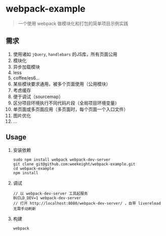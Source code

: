 # webpack-example

> 一个使用 webpack 做模块化和打包的简单项目示例实践

## 需求

1. 使用诸如 `jQuery`, `handlebars` 的JS库，所有页面公用
2. 模块化
3. 异步加载模块
4. less
5. coffee/es6...
6. 某些模块要求通用，被多个页面使用（公用模块）
7. 考虑缓存
8. 便于调试（sourcemap）
9. 区分项目环境执行不同代码片段（全局项目环境变量）
10. 单页面或多页面应用（多页面时，每个页面一个入口文件）
11. 图片优化
12. ...

## Usage

1. 安装依赖

	```
	sudo npm install webpack webpack-dev-server
	git clone git@github.com:weekeight/webpack-example.git
	cd webpack-example
	npm install
	```

2. 调试

	```
	// 以 webpack-dev-server 工具起服务
	BUILD_DEV=1 webpack-dev-server
	// 打开 http://localhost:8080/webpack-dev-server/ ，自带 livereload 无需手动刷新
	```
	
3. 构建

	```
	webpack
	```
